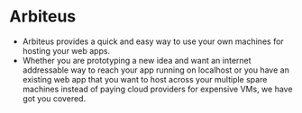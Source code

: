 # Arbiteus

- Arbiteus provides a quick and easy way to use your own machines for hosting your web apps.
- Whether you are prototyping a new idea and want an internet addressable way to reach your app running on localhost or you have an existing web app that you want to host across your multiple spare machines instead of paying cloud providers for expensive VMs, we have got you covered.
